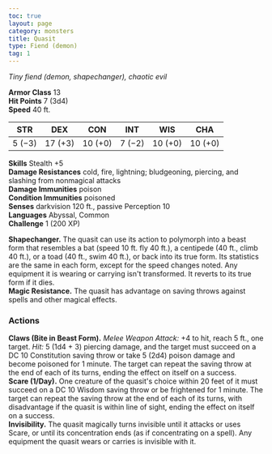 ```yaml
---
toc: true
layout: page
category: monsters
title: Quasit
type: Fiend (demon)
tag: 1
---
```

_Tiny fiend (demon, shapechanger), chaotic evil_

**Armor Class** 13    
**Hit Points** 7 (3d4)    
**Speed** 40 ft. 

| STR      | DEX     | CON      | INT     | WIS     | CHA     |
|----------|---------|----------|---------|---------|---------|
| 5 (−3) | 17 (+3) | 10 (+0) | 7 (−2) | 10 (+0) | 10 (+0) |

**Skills** Stealth +5    
**Damage Resistances** cold, fire, lightning; bludgeoning, piercing, and slashing from nonmagical attacks    
**Damage Immunities** poison    
**Condition Immunities** poisoned    
**Senses** darkvision 120 ft., passive Perception 10    
**Languages** Abyssal, Common    
**Challenge** 1 (200 XP) 

**Shapechanger.** The quasit can use its action to polymorph into a beast form that resembles a bat (speed 10 ft. fly 40 ft.), a centipede (40 ft., climb 40 ft.), or a toad (40 ft., swim 40 ft.), or back into its true form. Its statistics are the same in each form, except for the speed changes noted. Any equipment it is wearing or carrying isn't transformed. It reverts to its true form if it dies.    
**Magic Resistance.** The quasit has advantage on saving throws against spells and other magical effects. 

### Actions 
**Claws (Bite in Beast Form).** _Melee Weapon Attack:_ +4 to hit, reach 5 ft., one target. _Hit:_ 5 (1d4 + 3) piercing damage, and the target must succeed on a DC 10 Constitution saving throw or take 5 (2d4) poison damage and become poisoned for 1 minute. The target can repeat the saving throw at the end of each of its turns, ending the effect on itself on a success.    
**Scare (1/Day).** One creature of the quasit's choice within 20 feet of it must succeed on a DC 10 Wisdom saving throw or be frightened for 1 minute. The target can repeat the saving throw at the end of each of its turns, with disadvantage if the quasit is within line of sight, ending the effect on itself on a success.    
**Invisibility.** The quasit magically turns invisible until it attacks or uses Scare, or until its concentration ends (as if concentrating on a spell). Any equipment the quasit wears or carries is invisible with it.